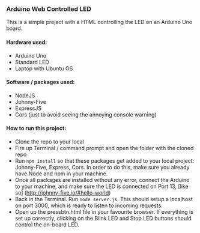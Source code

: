 ### Arduino Web Controlled LED
This is a simple project with a HTML controlling the LED on an Arduino Uno board.

#### Hardware used:
- Arduino Uno
- Standard LED
- Laptop with Ubuntu OS

#### Software / packages used:
- NodeJS
- Johnny-Five
- ExpressJS
- Cors (just to avoid seeing the annoying console warning)

#### How to run this project:
- Clone the repo to your local
- Fire up Terminal / command prompt and open the folder with the cloned repo
- Run `npm install` so that these packages get added to your local project: Johnny-Five, Express, Cors. In order to do this, make sure you already have Node and npm in your machine.
- Once all packages are installed without any error, connect the Arduino to your machine, and make sure the LED is connected on Port 13, [like so] (http://johnny-five.io/#hello-world)
- Back in the Terminal. Run `node server.js`. This should setup a localhost on port 3000, which is ready to listen to incoming requests.
- Open up the pressbtn.html file in your favourite browser. If everything is set up correctly, clicking on the Blink LED and Stop LED buttons should control the on-board LED.

